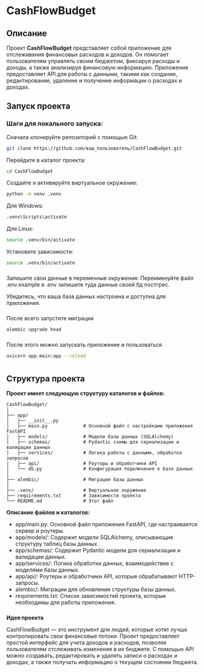 # CashFlowBudget

## Описание

Проект **CashFlowBudget** представляет собой приложение для отслеживания финансовых расходов и доходов. Он помогает пользователям управлять своим бюджетом, фиксируя расходы и доходы, а также анализируя финансовую информацию. Приложение предоставляет API для работы с данными, такими как создание, редактирование, удаление и получение информации о расходах и доходах.

## Запуск проекта

### Шаги для локального запуска:

Сначала клонируйте репозиторий с помощью Git:
```bash
git clone https://github.com/ваш_пользователь/CashFlowBudget.git
```

Перейдите в каталог проекта:
```bash
cd CashFlowBudget
 ```

Создайте и активируйте виртуальное окружение:
```bash
python -m venv .venv
 ```
Для Windows:
```bash 
.venv\Scripts\activate
 ```
Для Linux:
```bash 
source .venv/bin/activate
 ```

Установите зависимости:
``` bash
source .venv/bin/activate
```
###
Запишите свои данные в переменные окружения:
Переименуйте файл .env.example в .env
запишите туда данные своей бд постгрес.

Убедитесь, что ваша база данных настроена и доступна для приложения.
###

После всего запустите миграции 
``` bash
alembic upgrade head
```

###
После этого можно запускать приложение и пользоваться

``` bash
uvicorn app.main:app --reload
```
#
## Структура проекта 
**Проект имеет следующую структуру каталогов и файлов:**
```
CashFlowBudget/
│
├── app/
│   ├── __init__.py
│   ├── main.py             # Основной файл с настройками приложения FastAPI
│   ├── models/             # Модели базы данных (SQLAlchemy)
│   ├── schemas/            # Pydantic схемы для сериализации и валидации данных
│   ├── services/           # Логика работы с данными, обработка запросов
│   ├── api/                # Роутеры и обработчики API
│   └── db.py               # Конфигурация подключения к базе данных
│
├── alembic/                # Миграции базы данных
│
├── .venv/                  # Виртуальное окружение
├── requirements.txt        # Зависимости проекта
└── README.md               # Этот файл
```

**Описание файлов и каталогов:**
  - app/main.py: Основной файл приложения FastAPI, где настраивается сервер и роутеры.
  - app/models/: Содержит модели SQLAlchemy, описывающие структуру таблиц базы данных.
  - app/schemas/: Содержит Pydantic модели для сериализации и валидации данных.
  - app/services/: Логика обработки данных, взаимодействие с моделями базы данных.
  - app/api/: Роутеры и обработчики API, которые обрабатывают HTTP-запросы.
  - alembic/: Миграции для обновления структуры базы данных.
  - requirements.txt: Список зависимостей проекта, которые необходимы для работы приложения.
###
**Идея проекта**

CashFlowBudget — это инструмент для людей, которые хотят лучше контролировать свои финансовые потоки. Проект предоставляет простой интерфейс для учета доходов и расходов, позволяя пользователям отслеживать изменения в их бюджете. С помощью API можно создавать, редактировать и удалять записи о расходах и доходах, а также получать информацию о текущем состоянии бюджета.